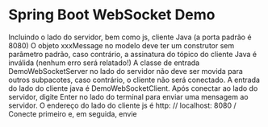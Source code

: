# Spring Boot WebSocket Demo

Incluindo o lado do servidor, bem como js, ​​cliente Java (a porta padrão é 8080)
O objeto xxxMessage no modelo deve ter um construtor sem parâmetro padrão, caso contrário, a assinatura do tópico do cliente Java é inválida (nenhum erro será relatado!)
A classe de entrada DemoWebSocketServer no lado do servidor não deve ser movida para outros subpacotes, caso contrário, o cliente não será conectado.
A entrada do lado do cliente java é DemoWebSocketClient. Após conectar ao lado do servidor, digite Enter no lado do terminal para enviar uma mensagem ao servidor.
O endereço do lado do cliente js é http: // localhost: 8080 / Conecte primeiro e, em seguida, envie
